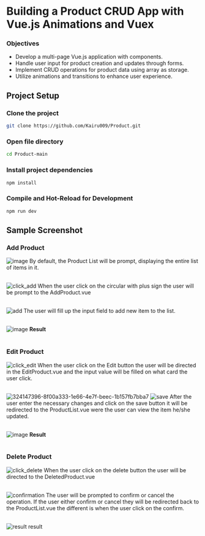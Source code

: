 # Building a Product CRUD App with Vue.js Animations and Vuex

### Objectives

- Develop a multi-page Vue.js application with components.
- Handle user input for product creation and updates through forms.
- Implement CRUD operations for product data using array as storage.
- Utilize animations and transitions to enhance user experience.

## Project Setup

### Clone the project

```sh
git clone https://github.com/Kairu009/Product.git
```

### Open file directory

```sh
cd Product-main
```

### Install project dependencies

```sh
npm install
```

### Compile and Hot-Reload for Development

```sh
npm run dev
```

## Sample Screenshot

### Add Product
![image](https://github.com/Kairu009/Product/assets/139950310/966ff209-43d3-4d24-83bc-8a1dc1b2602e)
By default, the Product List will be prompt, displaying the entire list of items in it. <br/><br/>

![click_add](https://github.com/Kairu009/Product/assets/139950310/dd3c1852-e7a2-41a6-9564-aff1d3100ab5)
When the user click on the circular with plus sign the user will be prompt to the AddProduct.vue <br/><br/>

![add](https://github.com/Kairu009/Product/assets/139950310/70de3cd7-76b3-480b-96da-7c2626d29cad)
The user will fill up the input field to add new item to the list. <br/><br/>

![image](https://github.com/Kairu009/Product/assets/139950310/4ec15831-0546-4f2f-ad74-56cb64e906e0)
<strong>Result</strong> <br/><br/>

### Edit Product
![click_edit](https://github.com/Kairu009/Product/assets/139950310/b4c712a5-6be6-444a-9302-6d9345439d57)
When the user click on the Edit button the user will be directed in the EditProduct.vue and the input value will be filled on what card the user click. <br/><br/>
                                                                                                                                                               
![324147396-8f00a333-1e66-4e7f-beec-1b157fb7bba7](https://github.com/Kairu009/Product/assets/139950310/e1c4d4e4-75a3-463f-9890-fcc8c122c69b)
![save](https://github.com/Kairu009/Product/assets/139950310/510f0bbc-be35-4542-a8d5-f0687a9381ae)
After the user enter the necessary changes and click on the save button it will be redirected to the ProductList.vue were the user can view the item he/she updated. <br/><br/>

![image](https://github.com/Kairu009/Product/assets/139950310/b2f1b47c-4f57-434d-8096-5b8bb4a54554)
<strong>Result</strong> <br/><br/>

### Delete Product
![click_delete](https://github.com/Kairu009/Product/assets/139950310/b56dff62-bf4d-4182-8dc6-af44ed603dba)
When the user click on the delete button the user will be directed to the DeletedProduct.vue <br/><br/>

![confirmation](https://github.com/Kairu009/Product/assets/139950310/557c8669-a24b-452b-b9d4-d47399cc425e)
The user will be prompted to confirm or cancel the operation. If the user either confirm or cancel they will be redirected back to the ProductList.vue the different is when the user click on the confirm. <br/><br/>

![result](https://github.com/Kairu009/Product/assets/139950310/e5df85ca-7c9a-459e-84d7-4a5c67fad858)
result
